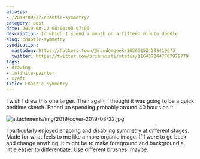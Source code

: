 ```yaml
---
aliases:
- /2019/08/22/chaotic-symmetry/
category: post
date: 2019-08-22 00:00:00-07:00
description: In which I spend a month on a fifteen minute doodle
slug: chaotic-symmetry
syndication:
  mastodon: https://hackers.town/@randomgeek/102661524295419673
  twitter: https://twitter.com/brianwisti/status/1164572447707979779
tags:
- drawing
- infinite-painter
- craft
title: Chaotic Symmetry
---
```


I wish I drew this one larger. Then again, I thought it was going to be a quick bedtime sketch. Ended up spending probably around 40 hours on it.

![attachments/img/2019/cover-2019-08-22.jpg](../../../attachments/img/2019/cover-2019-08-22.jpg)

I particularly enjoyed enabling and disabling symmetry at different stages. Made for what feels to me like a more organic image. If I were to go back and change anything, it might be to make foreground and background a little easier to differentiate. Use different brushes, maybe.

